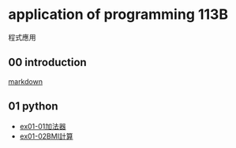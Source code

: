 # application of programming 113B
程式應用
## 00 introduction
[markdown](https://colab.research.google.com/github/Enzo02220222/enzo/blob/main/markdown.ipynb)

## 01 python
- [ex01-01加法器](https://colab.research.google.com/drive/1Buk2NAx6feoprdqzwMy-OJTD1u6hUQg_)
- [ex01-02BMI計算](https://colab.research.google.com/drive/1MRYSoJJYveThWPuho_bMD8VokCTwUjEb)

